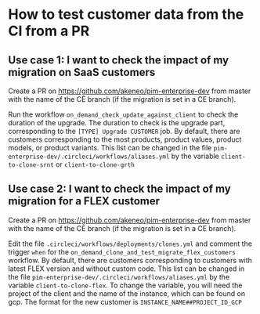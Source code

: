 # How to test customer data from the CI from a PR

## Use case 1: I want to check the impact of my migration on SaaS customers

Create a PR on https://github.com/akeneo/pim-enterprise-dev from master with the name of the CE branch (if the migration is set in a CE branch).

Run the workflow `on_demand_check_update_against_client` to check the duration of the upgrade. The duration to check is the upgrade part, corresponding to the  `[TYPE] Upgrade CUSTOMER` job. By default, there are customers corresponding to the most products, product values, product models, or product variants. This list can be changed in the file `pim-enterprise-dev/.circleci/workflows/aliases.yml` by the variable `client-to-clone-srnt` or `client-to-clone-grth`

## Use case 2: I want to check the impact of my migration for a FLEX customer

Create a PR on https://github.com/akeneo/pim-enterprise-dev from master with the name of the CE branch (if the migration is set in a CE branch).

Edit the file `.circleci/workflows/deployments/clones.yml` and comment the trigger `when` for the `on_demand_clone_and_test_migrate_flex_customers` workflow. By default, there are customers corresponding to customers with latest FLEX version and without custom code. This list can be changed in the file `pim-enterprise-dev/.circleci/workflows/aliases.yml` by the variable `client-to-clone-flex`. To change the variable, you will need the project of the client and the name of the instance, which can be found on gcp. The format for the new customer is `INSTANCE_NAME##PROJECT_ID_GCP`

